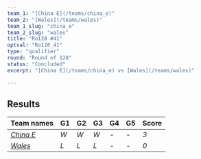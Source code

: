 ```yaml
---
team_1: "[China E](/teams/china_e)"
team_2: "[Wales](/teams/wales)"
team_1_slug: "china_e"
team_2_slug: "wales"
title: "Ro128 #41"
optval: "Ro128_41"
type: "qualifier"
round: "Round of 128"
status: "Concluded"
excerpt: "[China E](/teams/china_e) vs [Wales](/teams/wales)"

---
```

## Results

| Team names | G1 | G2 | G3 | G4 | G5 | Score |
| -- | -- | -- | -- | -- | -- | -- |
| *[China E](/teams/china_e)* | *W* | *W* | *W* | *-* | *-* | *3* |
| *[Wales](/teams/wales)* | *L* | *L* | *L* | *-* | *-* | *0* |
